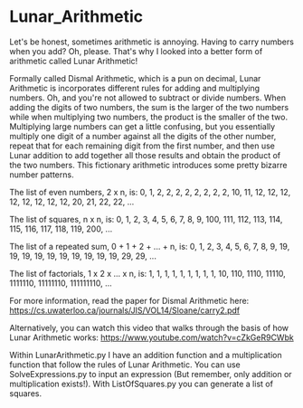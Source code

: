 # Lunar_Arithmetic

Let's be honest, sometimes arithmetic is annoying. Having to carry numbers when you add? Oh, please. That's why I looked into a better form of arithmetic called Lunar Arithmetic!

Formally called Dismal Arithmetic, which is a pun on decimal, Lunar Arithmetic is incorporates different rules for adding and multiplying numbers. Oh, and you're not allowed to subtract or divide numbers. When adding the digits of two numbers, the sum is the larger of the two numbers while when multiplying two numbers, the product is the smaller of the two. Multiplying large numbers can get a little confusing, but you essentially multiply one digit of a number against all the digits of the other number, repeat that for each remaining digit from the first number, and then use Lunar addition to add together all those results and obtain the product of the two numbers. This fictionary arithmetic introduces some pretty bizarre number patterns.

The list of even numbers, 2 x n, is: 0, 1, 2, 2, 2, 2, 2, 2, 2, 2, 10, 11, 12, 12, 12, 12, 12, 12, 12, 12, 20, 21, 22, 22, ...

The list of squares, n x n, is: 0, 1, 2, 3, 4, 5, 6, 7, 8, 9, 100, 111, 112, 113, 114, 115, 116, 117, 118, 119, 200, ...

The list of a repeated sum, 0 + 1 + 2 + ... + n, is: 0, 1, 2, 3, 4, 5, 6, 7, 8, 9, 19, 19, 19, 19, 19, 19, 19, 19, 19, 19, 29, 29, ...

The list of factorials, 1 x 2 x ... x n, is: 1, 1, 1, 1, 1, 1, 1, 1, 1, 10, 110, 1110, 11110, 1111110, 11111110, 111111110, ...

For more information, read the paper for Dismal Arithmetic here: https://cs.uwaterloo.ca/journals/JIS/VOL14/Sloane/carry2.pdf

Alternatively, you can watch this video that walks through the basis of how Lunar Arithmetic works: https://www.youtube.com/watch?v=cZkGeR9CWbk

Within LunarArithmetic.py I have an addition function and a multiplication function that follow the rules of Lunar Arithmetic. You can use SolveExpressions.py to input an expression (But remember, only addition or multiplication exists!). With ListOfSquares.py you can generate a list of squares.
